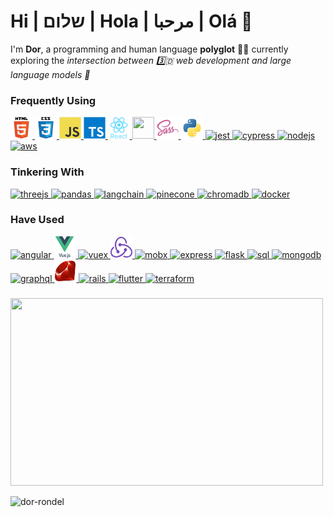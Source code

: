 # Hi | שלום | Hola | مرحبا | Olá 👋

I'm **Dor**, a programming and human language **polyglot** 👨‍💻 currently exploring the *intersection between 3️⃣🇩 web development and large language models 🤖*

<h3 align="left">Frequently Using</h3>  
<a href="https://www.w3.org/html/" target="_blank" rel="noreferrer"> <img src="https://raw.githubusercontent.com/devicons/devicon/master/icons/html5/html5-original-wordmark.svg" alt="html5" width="35" height="35"/> </a>
<a href="https://www.w3schools.com/css/" target="_blank" rel="noreferrer"> <img src="https://raw.githubusercontent.com/devicons/devicon/master/icons/css3/css3-original-wordmark.svg" alt="css3" width="35" height="35"/> 
<a href="https://developer.mozilla.org/en-US/docs/Web/JavaScript" target="_blank" rel="noreferrer"> <img src="https://raw.githubusercontent.com/devicons/devicon/master/icons/javascript/javascript-original.svg" alt="javascript" width="35" height="35"/> </a> 
<a href="https://www.typescriptlang.org/" target="_blank" rel="noreferrer"> <img src="https://raw.githubusercontent.com/devicons/devicon/master/icons/typescript/typescript-original.svg" alt="typescript" width="35" height="35"/> </a>
<a href="https://reactjs.org/" target="_blank" rel="noreferrer"> <img src="https://raw.githubusercontent.com/devicons/devicon/master/icons/react/react-original-wordmark.svg" alt="react" width="35" height="35"/> </a>
<a href="https://nextjs.org/" target="_blank" rel="noreferrer"> <img src="https://www.datocms-assets.com/98835/1684410508-image-7.png" width="35" height="35"/> </a> 
<a href="https://sass-lang.com" target="_blank" rel="noreferrer"> <img src="https://raw.githubusercontent.com/devicons/devicon/master/icons/sass/sass-original.svg" alt="sass" width="35" height="35"/> </a> 
<a href="https://www.python.org" target="_blank" rel="noreferrer"> <img src="https://raw.githubusercontent.com/devicons/devicon/master/icons/python/python-original.svg" alt="python" width="35" height="35"/> </a> 
<a href="https://jestjs.io" target="_blank" rel="noreferrer"> <img src="https://www.vectorlogo.zone/logos/jestjsio/jestjsio-icon.svg" alt="jest" width="35" height="35"/> </a> 
<a href="https://www.cypress.io" target="_blank" rel="noreferrer"> <img src="https://encrypted-tbn0.gstatic.com/images?q=tbn:ANd9GcQVZ1CGzghfE7iE67TvhsmN8JS4lpCRPYStrA&s" alt="cypress" width="35" height="35"/> </a> 
<a href="https://nodejs.org" target="_blank" rel="noreferrer"> <img src="https://w1.pngwing.com/pngs/885/534/png-transparent-green-grass-nodejs-javascript-react-mean-angularjs-logo-symbol-thumbnail.png" alt="nodejs" width="35" height="35"/> </a>
<a href="https://aws.amazon.com/" target="_blank" rel="noreferrer"> <img src="https://kineticit.com.au/wp-content/uploads/2022/10/AWS_logo.png" alt="aws" width="35" height="35"/> </a> 

<h3 align="left">Tinkering With</h3>  
<a href="https://threejs.org/" target="_blank" rel="noreferrer"> <img src="https://canada1.discourse-cdn.com/flex035/uploads/threejs/optimized/2X/e/e4f86d2200d2d35c30f7b1494e96b9595ebc2751_2_1016x1024.png" alt="threejs" width="35" height="35"/> </a> 
<a href="https://pandas.pydata.org/" target="_blank" rel="noreferrer"> <img src="https://encrypted-tbn0.gstatic.com/images?q=tbn:ANd9GcSHZd37oUzVXPHOsl-Ygg5hzYpZs7Djvk-vSw&s" alt="pandas" width="35" height="35"/> </a> 
<a href="https://www.langchain.com/" target="_blank" rel="noreferrer"> <img src="https://api.nuget.org/v3-flatcontainer/langchain.core/0.16.0/icon" alt="langchain" width="35" height="35"/> </a> 
<a href="https://www.pinecone.io/" target="_blank" rel="noreferrer"> <img src="https://encrypted-tbn0.gstatic.com/images?q=tbn:ANd9GcRqlIvvk6-zkkJxYUoBlm7nilKQ00fh4QSR6nJDPq3AkJnDGTs2J079X0w5UoqmSqwkhXc&usqp=CAU" alt="pinecone" width="35" height="35"/> </a> 
<a href="https://www.trychroma.com/" target="_blank" rel="noreferrer"> <img src="https://www.trychroma.com/_next/static/media/chroma.d840f629.png" alt="chromadb" width="45" height="35"/> </a> 
<a href="https://www.docker.com/" target="_blank" rel="noreferrer"> <img src="https://bunnyacademy.b-cdn.net/what-is-docker.png" alt="docker" width="45" height="35"/> </a> 


<h3 align="left">Have Used</h3>
<a href="https://angular.dev/"><img src="https://angular.io/assets/images/logos/angular/angular.svg" alt="angular" width="40" height="40"/></a><a href="https://vuejs.org/" target="_blank" rel="noreferrer"> <img src="https://raw.githubusercontent.com/devicons/devicon/master/icons/vuejs/vuejs-original-wordmark.svg" alt="vuejs" width="35" height="35"/> </a>
 <a href="https://vuex.vuejs.org/" target="_blank" rel="noreferrer"> <img src="https://user-images.githubusercontent.com/7110136/29002857-9e802f08-7ab4-11e7-9c31-604b5d0d0c19.png" alt="vuex" width="35" height="35"/> </a>
 <a href="https://redux.js.org" target="_blank" rel="noreferrer"> <img src="https://raw.githubusercontent.com/devicons/devicon/master/icons/redux/redux-original.svg" alt="redux" width="35" height="35"/> </a>
  <a href="https://mobx.js.org/" target="_blank" rel="noreferrer"> <img src="https://mobx.js.org/img/mobx.png" alt="mobx" width="35" height="35"/> </a> <a href="https://expressjs.com" target="_blank" rel="noreferrer"> <img src="https://w7.pngwing.com/pngs/925/447/png-transparent-express-js-node-js-javascript-mongodb-node-js-text-trademark-logo-thumbnail.png" alt="express" width="35" height="35"/> </a>  
<a href="https://flask.palletsprojects.com/en/stable/" target="_blank" rel="noreferrer"> <img src="https://encrypted-tbn0.gstatic.com/images?q=tbn:ANd9GcTmD38KsMgEwahtWc_Nfs5ZVktP9dBc36MUZA&s" alt="flask" width="35" height="35"/> </a> 
<a href="https://www.mysql.com/" rel="noreferrer"> <img src="https://encrypted-tbn0.gstatic.com/images?q=tbn:ANd9GcRup1AjLs73BTKaUXRedm-RiOMsbfGQ6zucUg&s" alt="sql" width="35" height="35"/> </a> 
<a href="https://www.mongodb.com/" rel="noreferrer"> <img src="https://img.icons8.com/?size=512&id=74402&format=png" alt="mongodb" width="35" height="35"/> </a> 
<a href="https://graphql.org" target="_blank" rel="noreferrer"> <img src="https://www.vectorlogo.zone/logos/graphql/graphql-icon.svg" alt="graphql" width="35" height="35"/> </a>  <a href="https://www.ruby-lang.org/en/" target="_blank" rel="noreferrer"> <img src="https://raw.githubusercontent.com/devicons/devicon/master/icons/ruby/ruby-original.svg" alt="ruby" width="35" height="35"/> </a> <a href="https://rubyonrails.org/" target="_blank" rel="noreferrer"> <img src="https://upload.wikimedia.org/wikipedia/commons/thumb/6/62/Ruby_On_Rails_Logo.svg/1200px-Ruby_On_Rails_Logo.svg.png" alt="rails" width="50" height="35"/> </a> <a href="https://flutter.dev" target="_blank" rel="noreferrer"> <img src="https://www.vectorlogo.zone/logos/flutterio/flutterio-icon.svg" alt="flutter" width="35" height="35"/> </a>  
<a href="https://www.terraform.io/" target="_blank" rel="noreferrer"> <img src="https://hashicorp.gallerycdn.vsassets.io/extensions/hashicorp/terraform/2.34.2025012311/1737653333518/Microsoft.VisualStudio.Services.Icons.Default" alt="terraform" width="35" height="35"/> </a> 



###
<img src="https://media0.giphy.com/media/v1.Y2lkPTc5MGI3NjExbWt0dWlkeGw2aWZiMWY4NGNpa3A4bGJldGc1MG11cDNzYWpzd3RmbiZlcD12MV9pbnRlcm5hbF9naWZfYnlfaWQmY3Q9Zw/l41lMWt68HTJtPhRe/giphy.gif" width="500" height="300"/>


 <p align="left"> <img src="https://komarev.com/ghpvc/?username=dor-rondel&label=Profile%20views&color=0e75b6&style=flat" alt="dor-rondel" /> </p>  



